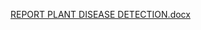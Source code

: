 [REPORT PLANT DISEASE DETECTION.docx](https://github.com/user-attachments/files/16380845/REPORT.PLANT.DISEASE.DETECTION.docx)
